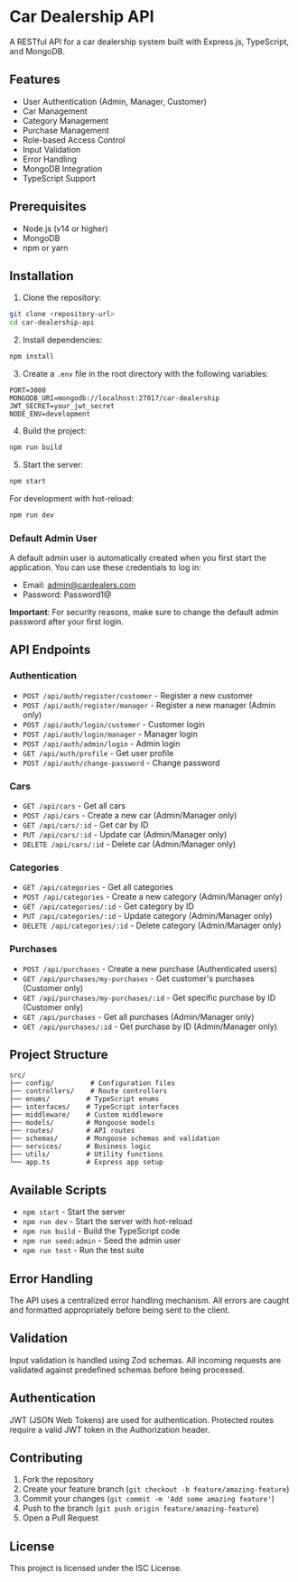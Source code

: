 # Car Dealership API

A RESTful API for a car dealership system built with Express.js, TypeScript, and MongoDB.

## Features

- User Authentication (Admin, Manager, Customer)
- Car Management
- Category Management
- Purchase Management
- Role-based Access Control
- Input Validation
- Error Handling
- MongoDB Integration
- TypeScript Support

## Prerequisites

- Node.js (v14 or higher)
- MongoDB
- npm or yarn

## Installation

1. Clone the repository:

```bash
git clone <repository-url>
cd car-dealership-api
```

2. Install dependencies:

```bash
npm install
```

3. Create a `.env` file in the root directory with the following variables:

```env
PORT=3000
MONGODB_URI=mongodb://localhost:27017/car-dealership
JWT_SECRET=your_jwt_secret
NODE_ENV=development
```

4. Build the project:

```bash
npm run build
```

5. Start the server:

```bash
npm start
```

For development with hot-reload:

```bash
npm run dev
```

### Default Admin User

A default admin user is automatically created when you first start the application. You can use these credentials to log in:

- Email: admin@cardealers.com
- Password: Password1@

**Important**: For security reasons, make sure to change the default admin password after your first login.

## API Endpoints

### Authentication

- `POST /api/auth/register/customer` - Register a new customer
- `POST /api/auth/register/manager` - Register a new manager (Admin only)
- `POST /api/auth/login/customer` - Customer login
- `POST /api/auth/login/manager` - Manager login
- `POST /api/auth/admin/login` - Admin login
- `GET /api/auth/profile` - Get user profile
- `POST /api/auth/change-password` - Change password

### Cars

- `GET /api/cars` - Get all cars
- `POST /api/cars` - Create a new car (Admin/Manager only)
- `GET /api/cars/:id` - Get car by ID
- `PUT /api/cars/:id` - Update car (Admin/Manager only)
- `DELETE /api/cars/:id` - Delete car (Admin/Manager only)

### Categories

- `GET /api/categories` - Get all categories
- `POST /api/categories` - Create a new category (Admin/Manager only)
- `GET /api/categories/:id` - Get category by ID
- `PUT /api/categories/:id` - Update category (Admin/Manager only)
- `DELETE /api/categories/:id` - Delete category (Admin/Manager only)

### Purchases

- `POST /api/purchases` - Create a new purchase (Authenticated users)
- `GET /api/purchases/my-purchases` - Get customer's purchases (Customer only)
- `GET /api/purchases/my-purchases/:id` - Get specific purchase by ID (Customer only)
- `GET /api/purchases` - Get all purchases (Admin/Manager only)
- `GET /api/purchases/:id` - Get purchase by ID (Admin/Manager only)

## Project Structure

```
src/
├── config/         # Configuration files
├── controllers/    # Route controllers
├── enums/         # TypeScript enums
├── interfaces/    # TypeScript interfaces
├── middleware/    # Custom middleware
├── models/        # Mongoose models
├── routes/        # API routes
├── schemas/       # Mongoose schemas and validation
├── services/      # Business logic
├── utils/         # Utility functions
└── app.ts         # Express app setup
```

## Available Scripts

- `npm start` - Start the server
- `npm run dev` - Start the server with hot-reload
- `npm run build` - Build the TypeScript code
- `npm run seed:admin` - Seed the admin user
- `npm run test` - Run the test suite

## Error Handling

The API uses a centralized error handling mechanism. All errors are caught and formatted appropriately before being sent to the client.

## Validation

Input validation is handled using Zod schemas. All incoming requests are validated against predefined schemas before being processed.

## Authentication

JWT (JSON Web Tokens) are used for authentication. Protected routes require a valid JWT token in the Authorization header.

## Contributing

1. Fork the repository
2. Create your feature branch (`git checkout -b feature/amazing-feature`)
3. Commit your changes (`git commit -m 'Add some amazing feature'`)
4. Push to the branch (`git push origin feature/amazing-feature`)
5. Open a Pull Request

## License

This project is licensed under the ISC License.

